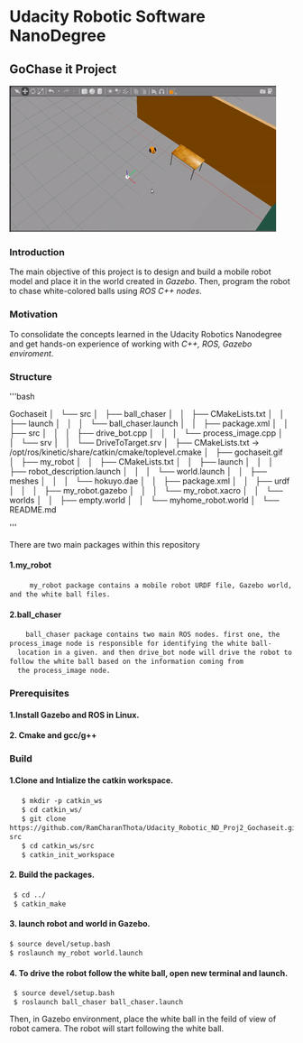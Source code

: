 # Udacity Robotic Software NanoDegree
## GoChase it Project

![](gochaseit.gif)

### Introduction
The main objective of this project is to design and build a mobile robot model and place it in the world created in _Gazebo_. Then, program the robot to chase white-colored balls using _ROS C++ nodes_.

### Motivation
To consolidate the concepts learned in the Udacity Robotics Nanodegree and get hands-on experience of working with _C++, ROS, Gazebo enviroment_.

### Structure

'''bash 

Gochaseit
│   └── src
│       ├── ball_chaser
│       │   ├── CMakeLists.txt
│       │   ├── launch
│       │   │   └── ball_chaser.launch
│       │   ├── package.xml
│       │   ├── src
│       │   │   ├── drive_bot.cpp
│       │   │   └── process_image.cpp
│       │   └── srv
│       │       └── DriveToTarget.srv
│       ├── CMakeLists.txt -> /opt/ros/kinetic/share/catkin/cmake/toplevel.cmake
│       ├── gochaseit.gif
│       ├── my_robot
│       │   ├── CMakeLists.txt
│       │   ├── launch
│       │   │   ├── robot_description.launch
│       │   │   └── world.launch
│       │   ├── meshes
│       │   │   └── hokuyo.dae
│       │   ├── package.xml
│       │   ├── urdf
│       │   │   ├── my_robot.gazebo
│       │   │   └── my_robot.xacro
│       │   └── worlds
│       │       ├── empty.world
│       │       └── myhome_robot.world
│       └── README.md

'''

There are two main packages within this repository

#### 1.my_robot
         my_robot package contains a mobile robot URDF file, Gazebo world, and the white ball files. 
#### 2.ball_chaser
        ball_chaser package contains two main ROS nodes. first one, the process_image node is responsible for identifying the white ball-
      location in a given. and then drive_bot node will drive the robot to follow the white ball based on the information coming from 
      the process_image node. 
      
### Prerequisites 

#### 1.Install Gazebo and ROS in Linux.

#### 2. Cmake and gcc/g++

### Build

#### 1.Clone and Intialize the catkin workspace.
    
    
       $ mkdir -p catkin_ws
       $ cd catkin_ws/
       $ git clone https://github.com/RamCharanThota/Udacity_Robotic_ND_Proj2_Gochaseit.git src
       $ cd catkin_ws/src
       $ catkin_init_workspace 
    
#### 2. Build the packages.
     
     
     $ cd ../
     $ catkin_make
     
     
#### 3. launch robot and world in Gazebo.
    
    
    $ source devel/setup.bash
    $ roslaunch my_robot world.launch 
    
#### 4. To drive the robot follow the white ball, open new terminal and launch.
     
     
     $ source devel/setup.bash
     $ roslaunch ball_chaser ball_chaser.launch
     
     
 Then, in Gazebo environment, place the white ball in the feild of view of robot camera.  The robot will start following the white ball.   

